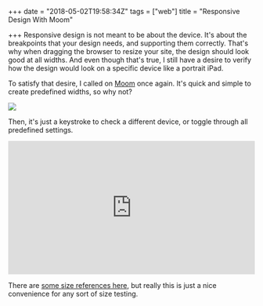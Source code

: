 +++
date = "2018-05-02T19:58:34Z"
tags = ["web"]
title = "Responsive Design With Moom"

+++
Responsive design is not meant to be about the device. It's about the breakpoints that your design needs, and supporting them correctly. That's why when dragging the browser to resize your site, the design should look good at all widths. And even though that's true, I still have a desire to verify how the design would look on a specific device like a portrait iPad.

<!--more-->

To satisfy that desire, I called on [Moom](https://manytricks.com/moom/) once again. It's quick and simple to create predefined widths, so why not?

![](/uploads/2018/05/01/responsive.png)

Then, it's just a keystroke to check a different device, or toggle through all predefined settings.

<div style='position:relative;padding-bottom:54%'><iframe src='https://gfycat.com/ifr/AmazingBelatedEmperorshrimp' frameborder='0' scrolling='no' width='100%' height='100%' style='position:absolute;top:0;left:0' allowfullscreen></iframe></div>

There are [some size references here](https://stackoverflow.com/questions/21574881/responsive-design-with-media-query-screen-size), but really this is just a nice convenience for any sort of size testing.
